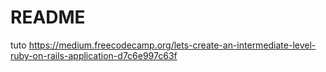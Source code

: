 # README

 tuto 
https://medium.freecodecamp.org/lets-create-an-intermediate-level-ruby-on-rails-application-d7c6e997c63f

